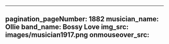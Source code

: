 ------
pagination_pageNumber: 1882
musician_name: Ollie
band_name: Bossy Love
img_src: images/musician1917.png
onmouseover_src: 
------